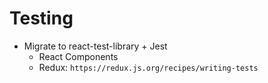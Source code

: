 # Testing

- Migrate to react-test-library + Jest
  - React Components
  - Redux: `https://redux.js.org/recipes/writing-tests`

